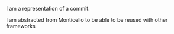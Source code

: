 I am a representation of a commit.I am abstracted from Monticello to be able to be reused with other frameworks